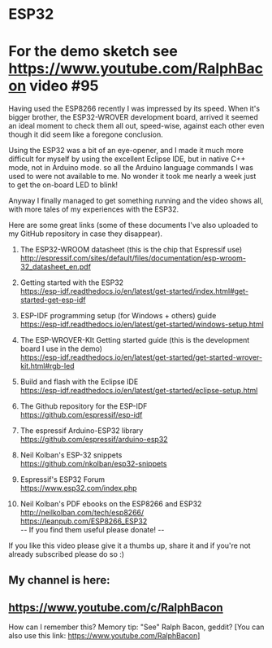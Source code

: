 # ESP32

# For the demo sketch see https://www.youtube.com/RalphBacon video #95

Having used the ESP8266 recently I was impressed by its speed. When it's bigger brother, the ESP32-WROVER development board, arrived it seemed an ideal moment to check them all out, speed-wise, against each other even though it did seem like a foregone conclusion.

Using the ESP32 was a bit of an eye-opener, and I made it much more difficult for myself by using the excellent Eclipse IDE, but in native C++ mode, not in Arduino mode. so all the Arduino language commands I was used to were not available to me. No wonder it took me nearly a week just to get the on-board LED to blink!

Anyway I finally managed to get something running and the video shows all, with more tales of my experiences with the ESP32.

Here are some great links (some of these documents I've also uploaded to my GitHub repository in case they disappear).

1. The ESP32-WROOM datasheet (this is the chip that Espressif use)  
http://espressif.com/sites/default/files/documentation/esp-wroom-32_datasheet_en.pdf

2. Getting started with the ESP32  
https://esp-idf.readthedocs.io/en/latest/get-started/index.html#get-started-get-esp-idf

3. ESP-IDF programming setup (for Windows + others) guide  
https://esp-idf.readthedocs.io/en/latest/get-started/windows-setup.html

4. The ESP-WROVER-KIt Getting started guide (this is the development board I use in the demo)  
https://esp-idf.readthedocs.io/en/latest/get-started/get-started-wrover-kit.html#rgb-led

5. Build and flash with the Eclipse IDE  
https://esp-idf.readthedocs.io/en/latest/get-started/eclipse-setup.html

6. The Github repository for the ESP-IDF  
https://github.com/espressif/esp-idf

7. The espressif Arduino-ESP32 library  
https://github.com/espressif/arduino-esp32

8. Neil Kolban's ESP-32 snippets  
https://github.com/nkolban/esp32-snippets

9. Espressif's ESP32 Forum  
https://www.esp32.com/index.php

10. Neil Kolban's PDF ebooks on the ESP8266 and ESP32  
http://neilkolban.com/tech/esp8266/  
https://leanpub.com/ESP8266_ESP32  
-- If you find them useful please donate! --


If you like this video please give it a thumbs up, share it and if you're not already subscribed please do so :)

My channel is here:
------------------------------------------------------------------
https://www.youtube.com/c/RalphBacon
------------------------------------------------------------------ 
How can I remember this? Memory tip: "See" Ralph Bacon, geddit?
[You can also use this link: https://www.youtube.com/RalphBacon]
